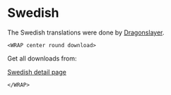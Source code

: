 # Swedish

The Swedish translations were done by [Dragonslayer](http://www.dragonslayer.se/).


`<WRAP center round download>`

Get all downloads from:

[Swedish detail page](http://www.bigace.de/plugins/detail/29-Swedish)

`</WRAP>`
